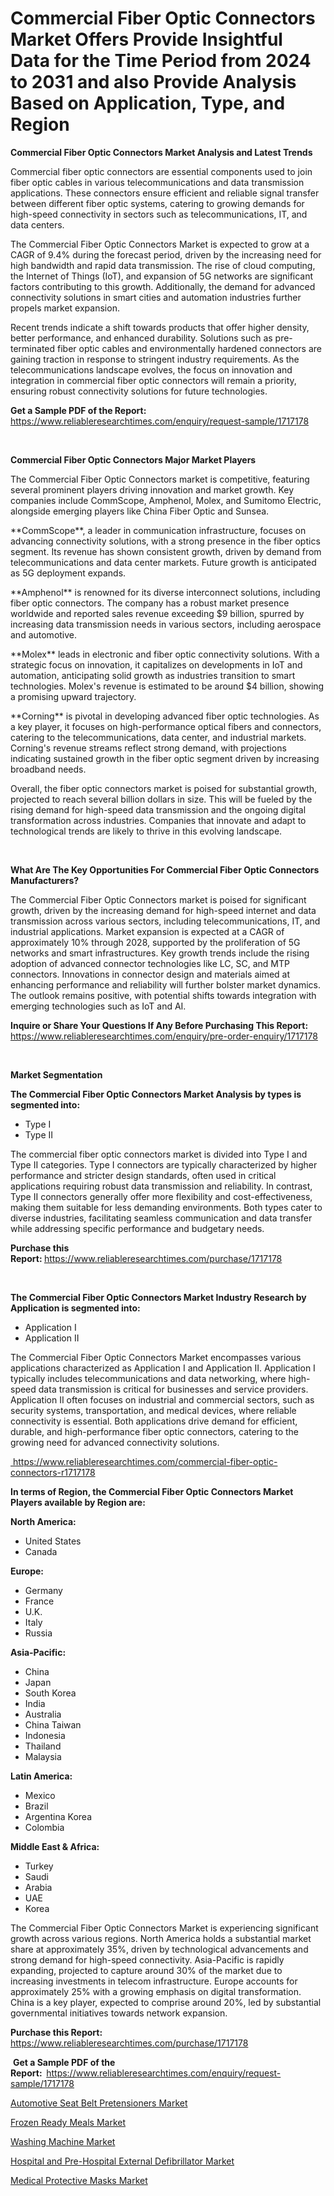 <p><h1>Commercial Fiber Optic Connectors Market Offers Provide Insightful Data for the Time Period from 2024 to 2031 and also Provide Analysis Based on Application, Type, and Region</h1></p><p><strong>Commercial Fiber Optic Connectors Market Analysis and Latest Trends</strong></p>
<p><p>Commercial fiber optic connectors are essential components used to join fiber optic cables in various telecommunications and data transmission applications. These connectors ensure efficient and reliable signal transfer between different fiber optic systems, catering to growing demands for high-speed connectivity in sectors such as telecommunications, IT, and data centers.</p><p>The Commercial Fiber Optic Connectors Market is expected to grow at a CAGR of 9.4% during the forecast period, driven by the increasing need for high bandwidth and rapid data transmission. The rise of cloud computing, the Internet of Things (IoT), and expansion of 5G networks are significant factors contributing to this growth. Additionally, the demand for advanced connectivity solutions in smart cities and automation industries further propels market expansion. </p><p>Recent trends indicate a shift towards products that offer higher density, better performance, and enhanced durability. Solutions such as pre-terminated fiber optic cables and environmentally hardened connectors are gaining traction in response to stringent industry requirements. As the telecommunications landscape evolves, the focus on innovation and integration in commercial fiber optic connectors will remain a priority, ensuring robust connectivity solutions for future technologies.</p></p>
<p><strong>Get a Sample PDF of the Report:&nbsp;</strong> <a href="https://www.reliableresearchtimes.com/enquiry/request-sample/1717178?utm_campaign=1424&utm_medium=2&utm_source=Github&utm_content=ia&utm_term=13102024&utm_id=commercial-fiber-optic-connectors">https://www.reliableresearchtimes.com/enquiry/request-sample/1717178</a></p>
<p>&nbsp;</p>
<p><strong>Commercial Fiber Optic Connectors Major Market Players</strong></p>
<p><p>The Commercial Fiber Optic Connectors market is competitive, featuring several prominent players driving innovation and market growth. Key companies include CommScope, Amphenol, Molex, and Sumitomo Electric, alongside emerging players like China Fiber Optic and Sunsea.</p><p>**CommScope**, a leader in communication infrastructure, focuses on advancing connectivity solutions, with a strong presence in the fiber optics segment. Its revenue has shown consistent growth, driven by demand from telecommunications and data center markets. Future growth is anticipated as 5G deployment expands.</p><p>**Amphenol** is renowned for its diverse interconnect solutions, including fiber optic connectors. The company has a robust market presence worldwide and reported sales revenue exceeding $9 billion, spurred by increasing data transmission needs in various sectors, including aerospace and automotive.</p><p>**Molex** leads in electronic and fiber optic connectivity solutions. With a strategic focus on innovation, it capitalizes on developments in IoT and automation, anticipating solid growth as industries transition to smart technologies. Molex's revenue is estimated to be around $4 billion, showing a promising upward trajectory.</p><p>**Corning** is pivotal in developing advanced fiber optic technologies. As a key player, it focuses on high-performance optical fibers and connectors, catering to the telecommunications, data center, and industrial markets. Corning's revenue streams reflect strong demand, with projections indicating sustained growth in the fiber optic segment driven by increasing broadband needs.</p><p>Overall, the fiber optic connectors market is poised for substantial growth, projected to reach several billion dollars in size. This will be fueled by the rising demand for high-speed data transmission and the ongoing digital transformation across industries. Companies that innovate and adapt to technological trends are likely to thrive in this evolving landscape.</p></p>
<p>&nbsp;</p>
<p><strong>What Are The Key Opportunities For Commercial Fiber Optic Connectors Manufacturers?</strong></p>
<p><p>The Commercial Fiber Optic Connectors market is poised for significant growth, driven by the increasing demand for high-speed internet and data transmission across various sectors, including telecommunications, IT, and industrial applications. Market expansion is expected at a CAGR of approximately 10% through 2028, supported by the proliferation of 5G networks and smart infrastructures. Key growth trends include the rising adoption of advanced connector technologies like LC, SC, and MTP connectors. Innovations in connector design and materials aimed at enhancing performance and reliability will further bolster market dynamics. The outlook remains positive, with potential shifts towards integration with emerging technologies such as IoT and AI.</p></p>
<p><strong>Inquire or Share Your Questions If Any Before Purchasing This Report:</strong> <a href="https://www.reliableresearchtimes.com/enquiry/pre-order-enquiry/1717178?utm_campaign=1424&utm_medium=2&utm_source=Github&utm_content=ia&utm_term=13102024&utm_id=commercial-fiber-optic-connectors">https://www.reliableresearchtimes.com/enquiry/pre-order-enquiry/1717178</a></p>
<p>&nbsp;</p>
<p><strong>Market Segmentation</strong></p>
<p><strong>The Commercial Fiber Optic Connectors Market Analysis by types is segmented into:</strong></p>
<p><ul><li>Type I</li><li>Type II</li></ul></p>
<p><p>The commercial fiber optic connectors market is divided into Type I and Type II categories. Type I connectors are typically characterized by higher performance and stricter design standards, often used in critical applications requiring robust data transmission and reliability. In contrast, Type II connectors generally offer more flexibility and cost-effectiveness, making them suitable for less demanding environments. Both types cater to diverse industries, facilitating seamless communication and data transfer while addressing specific performance and budgetary needs.</p></p>
<p><strong>Purchase this Report:&nbsp;</strong><a href="https://www.reliableresearchtimes.com/purchase/1717178?utm_campaign=1424&utm_medium=2&utm_source=Github&utm_content=ia&utm_term=13102024&utm_id=commercial-fiber-optic-connectors">https://www.reliableresearchtimes.com/purchase/1717178</a></p>
<p>&nbsp;</p>
<p><strong>The Commercial Fiber Optic Connectors Market Industry Research by Application is segmented into:</strong></p>
<p><ul><li>Application I</li><li>Application II</li></ul></p>
<p><p>The Commercial Fiber Optic Connectors Market encompasses various applications characterized as Application I and Application II. Application I typically includes telecommunications and data networking, where high-speed data transmission is critical for businesses and service providers. Application II often focuses on industrial and commercial sectors, such as security systems, transportation, and medical devices, where reliable connectivity is essential. Both applications drive demand for efficient, durable, and high-performance fiber optic connectors, catering to the growing need for advanced connectivity solutions.</p></p>
<p><a href="https://www.reliableresearchtimes.com/commercial-fiber-optic-connectors-r1717178?utm_campaign=1424&utm_medium=2&utm_source=Github&utm_content=ia&utm_term=13102024&utm_id=commercial-fiber-optic-connectors">&nbsp;https://www.reliableresearchtimes.com/commercial-fiber-optic-connectors-r1717178</a></p>
<p><strong>In terms of Region, the Commercial Fiber Optic Connectors Market Players available by Region are:</strong></p>
<p>
    <p> <strong> North America: </strong>
        <ul>
            <li>United States</li>
            <li>Canada</li>
        </ul>
        </p> 
    <p> <strong> Europe: </strong>
        <ul>
            <li>Germany</li>
            <li>France</li>
            <li>U.K.</li>
            <li>Italy</li>
            <li>Russia</li>
        </ul>
        </p> 
    <p> <strong> Asia-Pacific: </strong>
        <ul>
            <li>China</li>
            <li>Japan</li>
            <li>South Korea</li>
            <li>India</li>
            <li>Australia</li>
            <li>China Taiwan</li>
            <li>Indonesia</li>
            <li>Thailand</li>
            <li>Malaysia</li>
        </ul>
        </p> 
    <p> <strong> Latin America: </strong>
        <ul>
            <li>Mexico</li>
            <li>Brazil</li>
            <li>Argentina Korea</li>
            <li>Colombia</li>
        </ul>
        </p> 
    <p> <strong> Middle East & Africa: </strong>
        <ul>
            <li>Turkey</li>
            <li>Saudi</li>
            <li>Arabia</li>
            <li>UAE</li>
            <li>Korea</li>
        </ul>
    </p>
    </p>
<p><p>The Commercial Fiber Optic Connectors Market is experiencing significant growth across various regions. North America holds a substantial market share at approximately 35%, driven by technological advancements and strong demand for high-speed connectivity. Asia-Pacific is rapidly expanding, projected to capture around 30% of the market due to increasing investments in telecom infrastructure. Europe accounts for approximately 25% with a growing emphasis on digital transformation. China is a key player, expected to comprise around 20%, led by substantial governmental initiatives towards network expansion.</p></p>
<p><strong>Purchase this Report: </strong><a href="https://www.reliableresearchtimes.com/purchase/1717178?utm_campaign=1424&utm_medium=2&utm_source=Github&utm_content=ia&utm_term=13102024&utm_id=commercial-fiber-optic-connectors">https://www.reliableresearchtimes.com/purchase/1717178</a></p>
<p>&nbsp;<strong>Get a Sample PDF of the Report:&nbsp;&nbsp;</strong><a href="https://www.reliableresearchtimes.com/enquiry/request-sample/1717178?utm_campaign=1424&utm_medium=2&utm_source=Github&utm_content=ia&utm_term=13102024&utm_id=commercial-fiber-optic-connectors">https://www.reliableresearchtimes.com/enquiry/request-sample/1717178</a></p>
<p><strong></strong></p>
<p><p><a href="https://www.linkedin.com/pulse/strategic-market-insights-global-automotive-seat-belt-pretensioners-ldlkf?utm_campaign=1424&utm_medium=2&utm_source=Github&utm_content=ia&utm_term=13102024&utm_id=commercial-fiber-optic-connectors">Automotive Seat Belt Pretensioners Market</a></p><p><a href="https://www.linkedin.com/pulse/strategic-roadmap-global-frozen-ready-meals-market-insights-dtxpf?utm_campaign=1424&utm_medium=2&utm_source=Github&utm_content=ia&utm_term=13102024&utm_id=commercial-fiber-optic-connectors">Frozen Ready Meals Market</a></p><p><a href="https://www.linkedin.com/pulse/washing-machine-market-analysis-report-global-insights-lfyvf?utm_campaign=1424&utm_medium=2&utm_source=Github&utm_content=ia&utm_term=13102024&utm_id=commercial-fiber-optic-connectors">Washing Machine Market</a></p><p><a href="https://www.linkedin.com/pulse/hospital-pre-hospital-external-defibrillator-market-navigating-t3wtf?utm_campaign=1424&utm_medium=2&utm_source=Github&utm_content=ia&utm_term=13102024&utm_id=commercial-fiber-optic-connectors">Hospital and Pre-Hospital External Defibrillator Market</a></p><p><a href="https://www.linkedin.com/pulse/medical-protective-masks-market-size-share-analysis-growth-dkcsf?utm_campaign=1424&utm_medium=2&utm_source=Github&utm_content=ia&utm_term=13102024&utm_id=commercial-fiber-optic-connectors">Medical Protective Masks Market</a></p></p>